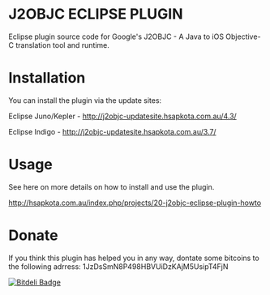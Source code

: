 J2OBJC ECLIPSE PLUGIN
=====================

Eclipse plugin source code for Google's J2OBJC - A Java to iOS Objective-C translation tool and runtime.

Installation
=====================
You can install the plugin via the update sites:

Eclipse Juno/Kepler - http://j2objc-updatesite.hsapkota.com.au/4.3/

Eclipse Indigo - http://j2objc-updatesite.hsapkota.com.au/3.7/

Usage
=====================
See here on more details on how to install and use the plugin.

http://hsapkota.com.au/index.php/projects/20-j2objc-eclipse-plugin-howto

Donate
===========================================
If you think this plugin has helped you in any way, dontate some bitcoins to the following adrress:
1JzDsSmN8P498HBVUiDzKAjM5UsipT4FjN


[![Bitdeli Badge](https://d2weczhvl823v0.cloudfront.net/hemantasapkota/j2objc-eclipse-plugin/trend.png)](https://bitdeli.com/free "Bitdeli Badge")

